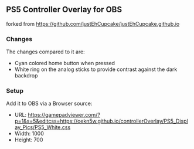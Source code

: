 ## PS5 Controller Overlay for OBS

forked from https://github.com/justEhCupcake/justEhCupcake.github.io

### Changes

The changes compared to it are:
* Cyan colored home button when pressed
* White ring on the analog sticks to provide contrast against the dark backdrop

### Setup

Add it to OBS via a Browser source:
* URL: https://gamepadviewer.com/?p=1&s=5&editcss=https://oekn5w.github.io/controllerOverlay/PS5_Display_Pics/PS5_White.css
* Width: 1000
* Height: 700
